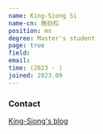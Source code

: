 ```yaml
---
name: King-Siong Si
name-cn: 施劲松
position: ms
degree: Master's student
page: true
field: 
email: 
time: (2023 - )
joined: 2023.09
---
```


<!-- <img width="300" src="{{site.baseurl}}/images/people/{{page.avatar}}" data-action="zoom"> -->

### Contact

[King-Siong's blog](http://kingsiong.top)